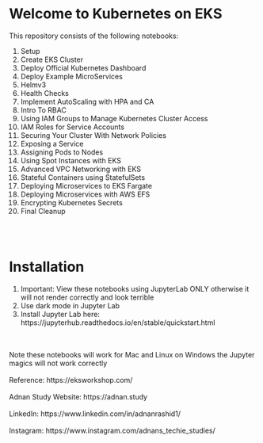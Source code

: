 <h1> Welcome to Kubernetes on EKS </h1>

This repository consists of the following notebooks:
<ol>
    
<li>Setup
<li>Create EKS Cluster
<li>Deploy Official Kubernetes Dashboard
<li>Deploy Example MicroServices
<li>Helmv3
<li>Health Checks
<li>Implement AutoScaling with HPA and CA
<li>Intro To RBAC
<li>Using IAM Groups to Manage Kubernetes Cluster Access
<li>IAM Roles for Service Accounts
<li>Securing Your Cluster With Network Policies
<li>Exposing a Service
<li>Assigning Pods to Nodes
<li>Using Spot Instances with EKS
<li>Advanced VPC Networking with EKS
<li>Stateful Containers using StatefulSets
<li>Deploying Microservices to EKS Fargate
<li>Deploying Microservices with AWS EFS
<li>Encrypting Kubernetes Secrets
<li>Final Cleanup
</ol>


<br><br>

<h1> Installation </h1>

<ol>
<li> Important: View these notebooks using JupyterLab ONLY otherwise it will not render correctly and look terrible
<li> Use dark mode in Jupyter Lab
<li> Install Jupyter Lab here: https://jupyterhub.readthedocs.io/en/stable/quickstart.html
</ol>
<br><br> Note these notebooks will work for Mac and Linux on Windows the Jupyter magics will not work correctly
<br><br> Reference: https://eksworkshop.com/
<br><br> Adnan Study Website: https://adnan.study
<br><br> LinkedIn: https://www.linkedin.com/in/adnanrashid1/
<br><Br> Instagram: https://www.instagram.com/adnans_techie_studies/
    
